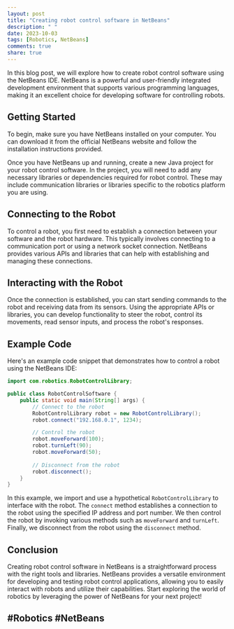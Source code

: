 ```yaml
---
layout: post
title: "Creating robot control software in NetBeans"
description: " "
date: 2023-10-03
tags: [Robotics, NetBeans]
comments: true
share: true
---
```


In this blog post, we will explore how to create robot control software using the NetBeans IDE. NetBeans is a powerful and user-friendly integrated development environment that supports various programming languages, making it an excellent choice for developing software for controlling robots.

## Getting Started

To begin, make sure you have NetBeans installed on your computer. You can download it from the official NetBeans website and follow the installation instructions provided.

Once you have NetBeans up and running, create a new Java project for your robot control software. In the project, you will need to add any necessary libraries or dependencies required for robot control. These may include communication libraries or libraries specific to the robotics platform you are using.

## Connecting to the Robot

To control a robot, you first need to establish a connection between your software and the robot hardware. This typically involves connecting to a communication port or using a network socket connection. NetBeans provides various APIs and libraries that can help with establishing and managing these connections.

## Interacting with the Robot

Once the connection is established, you can start sending commands to the robot and receiving data from its sensors. Using the appropriate APIs or libraries, you can develop functionality to steer the robot, control its movements, read sensor inputs, and process the robot's responses.

## Example Code

Here's an example code snippet that demonstrates how to control a robot using the NetBeans IDE:

```java
import com.robotics.RobotControlLibrary;

public class RobotControlSoftware {
    public static void main(String[] args) {
        // Connect to the robot
        RobotControlLibrary robot = new RobotControlLibrary();
        robot.connect("192.168.0.1", 1234);

        // Control the robot
        robot.moveForward(100);
        robot.turnLeft(90);
        robot.moveForward(50);
        
        // Disconnect from the robot
        robot.disconnect();
    }
}
```

In this example, we import and use a hypothetical `RobotControlLibrary` to interface with the robot. The `connect` method establishes a connection to the robot using the specified IP address and port number. We then control the robot by invoking various methods such as `moveForward` and `turnLeft`. Finally, we disconnect from the robot using the `disconnect` method.

## Conclusion

Creating robot control software in NetBeans is a straightforward process with the right tools and libraries. NetBeans provides a versatile environment for developing and testing robot control applications, allowing you to easily interact with robots and utilize their capabilities. Start exploring the world of robotics by leveraging the power of NetBeans for your next project!

## #Robotics #NetBeans